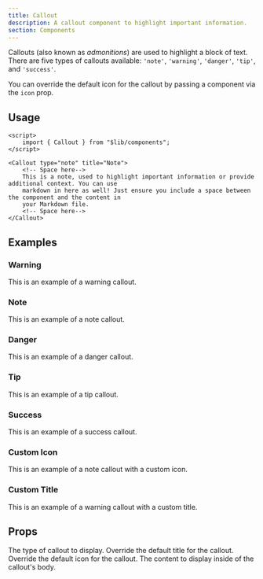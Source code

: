 ```yaml
---
title: Callout
description: A callout component to highlight important information.
section: Components
---
```


<script>
	import { Callout, PropField } from "@svecodocs/kit";
	import Avocado from "phosphor-svelte/lib/Avocado";
</script>

Callouts (also known as _admonitions_) are used to highlight a block of text. There are five types of callouts available: `'note'`, `'warning'`, `'danger'`, `'tip'`, and `'success'`.

You can override the default icon for the callout by passing a component via the `icon` prop.

## Usage

```svelte title="document.md"
<script>
	import { Callout } from "$lib/components";
</script>

<Callout type="note" title="Note">
	<!-- Space here-->
	This is a note, used to highlight important information or provide additional context. You can use
	markdown in here as well! Just ensure you include a space between the component and the content in
	your Markdown file.
	<!-- Space here-->
</Callout>
```

## Examples

### Warning

<Callout type="warning">

This is an example of a warning callout.

</Callout>

### Note

<Callout type="note">

This is an example of a note callout.

</Callout>

### Danger

<Callout type="danger">

This is an example of a danger callout.

</Callout>

### Tip

<Callout type="tip">

This is an example of a tip callout.

</Callout>

### Success

<Callout type="success">

This is an example of a success callout.

</Callout>

### Custom Icon

<Callout type="note" icon={Avocado}>

This is an example of a note callout with a custom icon.

</Callout>

### Custom Title

<Callout type="warning" title="Tread carefully">

This is an example of a warning callout with a custom title.

</Callout>

## Props

<PropField name="type" type="'warning' | 'note' | 'danger' | 'tip' | 'success'" defaultValue="'note'">
The type of callout to display.
</PropField>

<PropField name="title" type="string">
Override the default title for the callout.
</PropField>

<PropField name="icon" type="Component">
Override the default icon for the callout.
</PropField>

<PropField name="children" type="Snippet">
The content to display inside of the callout's body.
</PropField>
